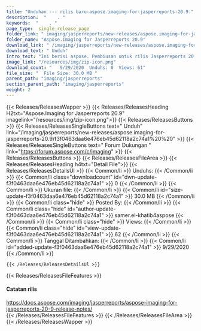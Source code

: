 ```yaml
---
title: "Unduhan --- rilis baru-aspose.imaging-for-jasperreports-20.9." 
description:  "    . " 
keywords:  "    . " 
page_type:  single_release_page
folder_link: " imaging/jasperreports/new-releases/aspose.imaging-for-jasperreports-20.9/"
folder_name: "Aspose.Imaging for Jasperreports 20.9"
download_link: " /imaging/jasperreports/new-releases/aspose.imaging-for-jasperreports-20.9/f3f0463daa6e476eb45d62118a2c74a1"
download_text: " Unduh"
Intro_text: "Ini berisi aspose. Pembiusan untuk rilis Jasperreports 20.9."
image_link: "/resources/img/zip-icon.png"
download_count: "   9/29/2020  Unduhs: 0  Views: 61"
file_size: "  File Size: 30.0 MB "
parent_path: "imaging/jasperreports"
section_parent_path: "imaging/jasperreports"
weight: 2
---
```


{{< Releases/ReleasesWapper >}}
  {{< Releases/ReleasesHeading H2txt="Aspose.Imaging for Jasperreports 20.9" imagelink="/resources/img/zip-icon.png">}}
  {{< Releases/ReleasesButtons >}}
    {{< Releases/ReleasesSingleButtons text=" Unduh" link="/imaging/jasperreports/new-releases/aspose.imaging-for-jasperreports-20.9/f3f0463daa6e476eb45d62118a2c74a1%20%20" >}}
    {{< Releases/ReleasesSingleButtons text=" Forum Dukungan " link="https://forum.aspose.com/c/imaging" >}}
  {{< Releases/ReleasesButtons >}}
  {{< Releases/ReleasesFileArea >}}
    {{< Releases/ReleasesHeading h4txt="Detail File">}}
    {{< Releases/ReleasesDetailsUl >}}
            {{< Common/li  >}} Unduhs: {{< /Common/li >}} 
      {{< Common/li class="downloadcount" id="dwn-update-f3f0463daa6e476eb45d62118a2c74a1" >}} 0 {{< /Common/li >}} 
      {{< Common/li  >}} Ukuran file: {{< /Common/li >}} 
      {{< Common/li id="size-update-f3f0463daa6e476eb45d62118a2c74a1" >}} 30.0 MB {{< /Common/li >}} 
      {{< Common/li  class="hide" >}} Posted By: {{< /Common/li >}} 
      {{< Common/li class="hide" id="author-update-f3f0463daa6e476eb45d62118a2c74a1" >}} samer.el-khatib4aspose {{< /Common/li >}} 
      {{< Common/li class="hide"  >}} Views: {{< /Common/li >}} 
      {{< Common/li class="hide" id="view-update-f3f0463daa6e476eb45d62118a2c74a1" >}} 62 {{< /Common/li >}} 
      {{< Common/li  >}} Tanggal Ditambahkan: {{< /Common/li >}} 
      {{< Common/li id="added-update-f3f0463daa6e476eb45d62118a2c74a1" >}} 9/29/2020 {{< /Common/li >}} 

    {{< /Releases/ReleasesDetailsUl >}}

  {{< Releases/ReleasesFileFeatures >}}
      <h4>Catatan rilis</h4><div><a href="https://docs.aspose.com/imaging/jasperreports/aspose-imaging-for-jasperreports-20-9-release-notes/">https://docs.aspose.com/imaging/jasperreports/aspose-imaging-for-jasperreports-20-9-release-notes/</a></div>
  {{< /Releases/ReleasesFileFeatures >}}
 {{< /Releases/ReleasesFileArea >}}
{{< /Releases/ReleasesWapper >}}


